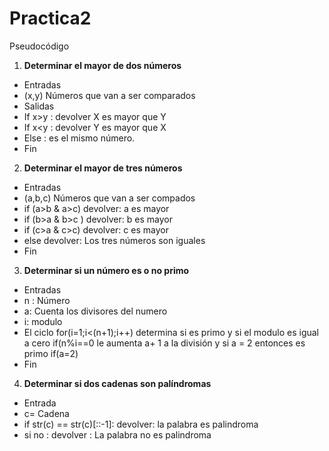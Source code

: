 # Practica2
Pseudocódigo
1. **Determinar el mayor de dos números**
* Entradas 
* (x,y) Números que van a ser comparados 
* Salidas 
* If x>y : devolver X es mayor que Y
* If x<y : devolver Y es mayor que X
* Else : es el mismo número.
* Fin

2. **Determinar el mayor de tres números**
- Entradas
- (a,b,c) Números que van a ser compados 
- if (a>b & a>c)  devolver:  a es mayor
- if (b>a & b>c ) devolver:  b es mayor 
- if (c>a & c>c) devolver:  c es mayor 
- else  devolver:   Los tres números son iguales  
- Fin
3. **Determinar si un número es o no primo**
 * Entradas
 *  n : Número
*  a: Cuenta los divisores del numero 
* i: modulo 
* El ciclo  for(i=1;i<(n+1);i++)  determina si es primo y si el modulo es igual a cero   if(n%i==0 le aumenta a+ 1 a la división y si a = 2 entonces es primo  if(a=2)
 *  Fin

4. **Determinar si dos cadenas son palíndromas** 
- Entrada
- c= Cadena 
- if str(c) == str(c)[::-1]: devolver: la palabra es palindroma 
- si no : devolver : La palabra no es palindroma 








